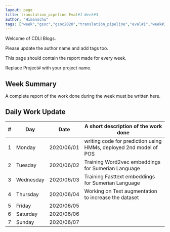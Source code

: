 ```yaml
---
layout: page
title: translation_pipeline Eval#1 Week#3 
author: "Himanschu"
tags: ["week","gsoc","gsoc2020","translation_pipeline","eval#1","week#3"]
---
```

Welcome of CDLI Blogs.

Please update the author name and add tags too. 

This page should contain the report made for every week.

Replace Project# with your project name.

## Week Summary

A complete report of the work done during the week must be written here. 


## Daily Work Update

|\#|Day|Date|A short description of the work done|  
|---	|---	|---	|---	|  
|1   	| Monday 	|   2020/06/01	|  writing code for prediction using HMMs, deployed 2nd model of POS 	|  
|2   	| Tuesday  	|   2020/06/02	|  Training Word2vec embeddings for Sumerian Language	|  
|3   	| Wednesday  	|  2020/06/03 	|  Training Fasttext embeddings for Sumerian Language 	|  
|4   	| Thursday  	|   2020/06/04	|   Working on Text augmentation to increase the dataset 	|  
|5   	| Friday  	|   2020/06/05	|   	|  
|6   	| Saturday  	|   2020/06/06	|   	|  
|7   	| Sunday  	|   2020/06/07	|   	|  
